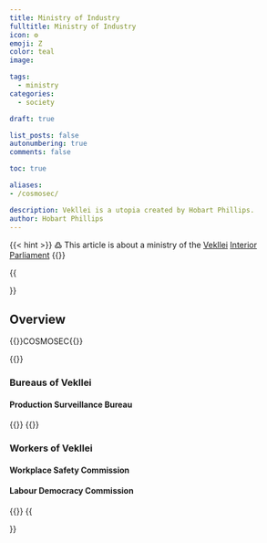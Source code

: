 ```yaml
---
title: Ministry of Industry
fulltitle: Ministry of Industry
icon: ⚙️
emoji: Ζ
color: teal
image: 

tags: 
  - ministry
categories:
  - society

draft: true

list_posts: false
autonumbering: true
comments: false

toc: true

aliases:
- /cosmosec/

description: Vekllei is a utopia created by Hobart Phillips.
author: Hobart Phillips
---
```

{{< hint >}}
߷ This article is about a ministry of the [Vekllei](/utopia/vekllei/) [Interior Parliament](/utopia/society/state/government/interior/)
{{</hint>}}

{{<section>}}
## Overview
{{<boxtag teal>}}COSMOSEC{{</boxtag>}}

{{<outline>}}
### Bureaus of Vekllei
#### Production Surveillance Bureau
{{</outline>}}
{{<outline>}}
### Workers of Vekllei
#### Workplace Safety Commission
#### Labour Democracy Commission
{{</outline>}}
{{</section>}}
